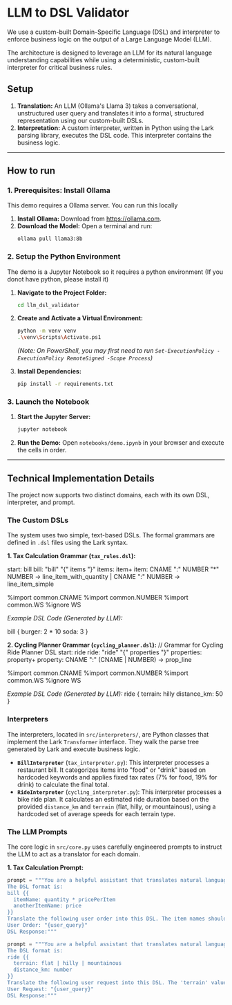 # LLM to DSL Validator

We use a custom-built Domain-Specific Language (DSL) and interpreter to enforce business logic on the output of a Large Language Model (LLM).

The architecture is designed to leverage an LLM for its natural language understanding capabilities while using a deterministic, custom-built interpreter for critical business rules.

## Setup

1.  **Translation:** An LLM (Ollama's Llama 3) takes a conversational, unstructured user query and translates it into a formal, structured representation using our custom-built DSLs.
2.  **Interpretation:** A custom interpreter, written in Python using the Lark parsing library, executes the DSL code. This interpreter contains the business logic.

---

## How to run

### 1. Prerequisites: Install Ollama

This demo requires a Ollama server. You can run this locally

1.  **Install Ollama:** Download from <https://ollama.com>.
2.  **Download the Model:** Open a terminal and run:
    ```bash
    ollama pull llama3:8b
    ```

### 2. Setup the Python Environment

The demo is a Jupyter Notebook so it requires a python environment (If you donot have python, please install it)

1.  **Navigate to the Project Folder:**
    ```bash
    cd llm_dsl_validator
    ```
2.  **Create and Activate a Virtual Environment:**
    ```bash
    python -m venv venv
    .\venv\Scripts\Activate.ps1
    ```
    *(Note: On PowerShell, you may first need to run `Set-ExecutionPolicy -ExecutionPolicy RemoteSigned -Scope Process`)*

3.  **Install Dependencies:**
    ```bash
    pip install -r requirements.txt
    ```

### 3. Launch the Notebook

1.  **Start the Jupyter Server:**
    ```bash
    jupyter notebook
    ```
2.  **Run the Demo:** Open `notebooks/demo.ipynb` in your browser and execute the cells in order.

---

## Technical Implementation Details

The project now supports two distinct domains, each with its own DSL, interpreter, and prompt.

### The Custom DSLs

The system uses two simple, text-based DSLs. The formal grammars are defined in `.dsl` files using the Lark syntax.

**1. Tax Calculation Grammar (`tax_rules.dsl`):**

start: bill
bill: "bill" "{" items "}"
items: item+
item: CNAME ":" NUMBER "*" NUMBER -> line_item_with_quantity
| CNAME ":" NUMBER           -> line_item_simple

%import common.CNAME
%import common.NUMBER
%import common.WS
%ignore WS

*Example DSL Code (Generated by LLM):*

bill {
burger: 2 * 10
soda: 3
}


**2. Cycling Planner Grammar (`cycling_planner.dsl`):**
// Grammar for Cycling Ride Planner DSL
start: ride
ride: "ride" "{" properties "}"
properties: property+
property: CNAME ":" (CNAME | NUMBER) -> prop_line

%import common.CNAME
%import common.NUMBER
%import common.WS
%ignore WS


*Example DSL Code (Generated by LLM):*
ride {
terrain: hilly
distance_km: 50
}

### Interpreters

The interpreters, located in `src/interpreters/`, are Python classes that implement the Lark `Transformer` interface. They walk the parse tree generated by Lark and execute business logic.

* **`BillInterpreter`** (`tax_interpreter.py`): This interpreter processes a restaurant bill. It categorizes items into "food" or "drink" based on hardcoded keywords and applies fixed tax rates (7% for food, 19% for drink) to calculate the final total.
* **`RideInterpreter`** (`cycling_interpreter.py`): This interpreter processes a bike ride plan. It calculates an estimated ride duration based on the provided `distance_km` and `terrain` (flat, hilly, or mountainous), using a hardcoded set of average speeds for each terrain type.

### The LLM Prompts

The core logic in `src/core.py` uses carefully engineered prompts to instruct the LLM to act as a translator for each domain.

**1. Tax Calculation Prompt:**
```python
prompt = """You are a helpful assistant that translates natural language into a custom DSL.
The DSL format is:
bill {{
  itemName: quantity * pricePerItem
  anotherItemName: price
}}
Translate the following user order into this DSL. The item names should be simple, lowercase words like 'burger' or 'soda'.
User Order: "{user_query}"
DSL Response:"""

prompt = """You are a helpful assistant that translates natural language into a custom DSL for planning a bike ride.
The DSL format is:
ride {{
  terrain: flat | hilly | mountainous
  distance_km: number
}}
Translate the following user request into this DSL. The 'terrain' value must be an unquoted word.
User Request: "{user_query}"
DSL Response:"""